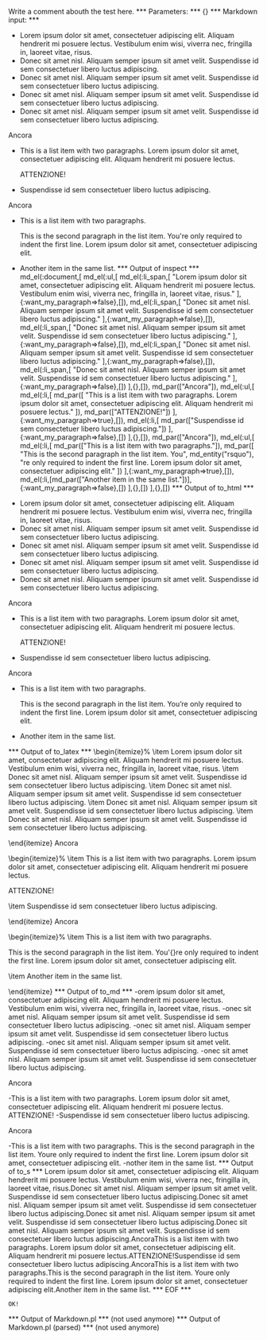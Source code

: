 Write a comment abouth the test here.
*** Parameters: ***
{}
*** Markdown input: ***
*   Lorem ipsum dolor sit amet, consectetuer adipiscing elit.
    Aliquam hendrerit mi posuere lectus. Vestibulum enim wisi,
    viverra nec, fringilla in, laoreet vitae, risus.
*   Donec sit amet nisl. Aliquam semper ipsum sit amet velit.
    Suspendisse id sem consectetuer libero luctus adipiscing.
*   Donec sit amet nisl. Aliquam semper ipsum sit amet velit.
Suspendisse id sem consectetuer libero luctus adipiscing.
 *  Donec sit amet nisl. Aliquam semper ipsum sit amet velit.
Suspendisse id sem consectetuer libero luctus adipiscing.
 *  Donec sit amet nisl. Aliquam semper ipsum sit amet velit.
 Suspendisse id sem consectetuer libero luctus adipiscing.

Ancora

*   This is a list item with two paragraphs. Lorem ipsum dolor
    sit amet, consectetuer adipiscing elit. Aliquam hendrerit
    mi posuere lectus.

    ATTENZIONE!

*  Suspendisse id sem consectetuer libero luctus adipiscing.


Ancora

*   This is a list item with two paragraphs.

    This is the second paragraph in the list item. You're
only required to indent the first line. Lorem ipsum dolor
sit amet, consectetuer adipiscing elit.

*   Another item in the same list.
*** Output of inspect ***
md_el(:document,[
	md_el(:ul,[
		md_el(:li_span,[
			"Lorem ipsum dolor sit amet, consectetuer adipiscing elit. Aliquam hendrerit mi posuere lectus. Vestibulum enim wisi, viverra nec, fringilla in, laoreet vitae, risus."
		],{:want_my_paragraph=>false},[]),
		md_el(:li_span,[
			"Donec sit amet nisl. Aliquam semper ipsum sit amet velit. Suspendisse id sem consectetuer libero luctus adipiscing."
		],{:want_my_paragraph=>false},[]),
		md_el(:li_span,[
			"Donec sit amet nisl. Aliquam semper ipsum sit amet velit. Suspendisse id sem consectetuer libero luctus adipiscing."
		],{:want_my_paragraph=>false},[]),
		md_el(:li_span,[
			"Donec sit amet nisl. Aliquam semper ipsum sit amet velit. Suspendisse id sem consectetuer libero luctus adipiscing."
		],{:want_my_paragraph=>false},[]),
		md_el(:li_span,[
			"Donec sit amet nisl. Aliquam semper ipsum sit amet velit. Suspendisse id sem consectetuer libero luctus adipiscing."
		],{:want_my_paragraph=>false},[])
	],{},[]),
	md_par(["Ancora"]),
	md_el(:ul,[
		md_el(:li,[
			md_par([
				"This is a list item with two paragraphs. Lorem ipsum dolor sit amet, consectetuer adipiscing elit. Aliquam hendrerit mi posuere lectus."
			]),
			md_par(["ATTENZIONE!"])
		],{:want_my_paragraph=>true},[]),
		md_el(:li,[
			md_par(["Suspendisse id sem consectetuer libero luctus adipiscing."])
		],{:want_my_paragraph=>false},[])
	],{},[]),
	md_par(["Ancora"]),
	md_el(:ul,[
		md_el(:li,[
			md_par(["This is a list item with two paragraphs."]),
			md_par([
				"This is the second paragraph in the list item. You",
				md_entity("rsquo"),
				"re only required to indent the first line. Lorem ipsum dolor sit amet, consectetuer adipiscing elit."
			])
		],{:want_my_paragraph=>true},[]),
		md_el(:li,[md_par(["Another item in the same list."])],{:want_my_paragraph=>false},[])
	],{},[])
],{},[])
*** Output of to_html ***
<ul>
<li>Lorem ipsum dolor sit amet, consectetuer adipiscing elit. Aliquam hendrerit mi posuere lectus. Vestibulum enim wisi, viverra nec, fringilla in, laoreet vitae, risus.</li>

<li>Donec sit amet nisl. Aliquam semper ipsum sit amet velit. Suspendisse id sem consectetuer libero luctus adipiscing.</li>

<li>Donec sit amet nisl. Aliquam semper ipsum sit amet velit. Suspendisse id sem consectetuer libero luctus adipiscing.</li>

<li>Donec sit amet nisl. Aliquam semper ipsum sit amet velit. Suspendisse id sem consectetuer libero luctus adipiscing.</li>

<li>Donec sit amet nisl. Aliquam semper ipsum sit amet velit. Suspendisse id sem consectetuer libero luctus adipiscing.</li>
</ul>

<p>Ancora</p>

<ul>
<li>
<p>This is a list item with two paragraphs. Lorem ipsum dolor sit amet, consectetuer adipiscing elit. Aliquam hendrerit mi posuere lectus.</p>

<p>ATTENZIONE!</p>
</li>

<li>
<p>Suspendisse id sem consectetuer libero luctus adipiscing.</p>
</li>
</ul>

<p>Ancora</p>

<ul>
<li>
<p>This is a list item with two paragraphs.</p>

<p>This is the second paragraph in the list item. You&#8217;re only required to indent the first line. Lorem ipsum dolor sit amet, consectetuer adipiscing elit.</p>
</li>

<li>
<p>Another item in the same list.</p>
</li>
</ul>
*** Output of to_latex ***
\begin{itemize}%
\item Lorem ipsum dolor sit amet, consectetuer adipiscing elit. Aliquam hendrerit mi posuere lectus. Vestibulum enim wisi, viverra nec, fringilla in, laoreet vitae, risus.
\item Donec sit amet nisl. Aliquam semper ipsum sit amet velit. Suspendisse id sem consectetuer libero luctus adipiscing.
\item Donec sit amet nisl. Aliquam semper ipsum sit amet velit. Suspendisse id sem consectetuer libero luctus adipiscing.
\item Donec sit amet nisl. Aliquam semper ipsum sit amet velit. Suspendisse id sem consectetuer libero luctus adipiscing.
\item Donec sit amet nisl. Aliquam semper ipsum sit amet velit. Suspendisse id sem consectetuer libero luctus adipiscing.

\end{itemize}
Ancora

\begin{itemize}%
\item This is a list item with two paragraphs. Lorem ipsum dolor sit amet, consectetuer adipiscing elit. Aliquam hendrerit mi posuere lectus.

ATTENZIONE!


\item Suspendisse id sem consectetuer libero luctus adipiscing.



\end{itemize}
Ancora

\begin{itemize}%
\item This is a list item with two paragraphs.

This is the second paragraph in the list item. You'{}re only required to indent the first line. Lorem ipsum dolor sit amet, consectetuer adipiscing elit.


\item Another item in the same list.



\end{itemize}
*** Output of to_md ***
-orem ipsum dolor sit amet,
consectetuer adipiscing elit.
Aliquam hendrerit mi posuere
lectus. Vestibulum enim wisi,
viverra nec, fringilla in, laoreet
vitae, risus.
-onec sit amet nisl. Aliquam semper
ipsum sit amet velit. Suspendisse
id sem consectetuer libero luctus
adipiscing.
-onec sit amet nisl. Aliquam semper
ipsum sit amet velit. Suspendisse
id sem consectetuer libero luctus
adipiscing.
-onec sit amet nisl. Aliquam semper
ipsum sit amet velit. Suspendisse
id sem consectetuer libero luctus
adipiscing.
-onec sit amet nisl. Aliquam semper
ipsum sit amet velit. Suspendisse
id sem consectetuer libero luctus
adipiscing.

Ancora

-This is a list item with two paragraphs. Lorem ipsum dolor sit amet, consectetuer adipiscing elit. Aliquam hendrerit mi posuere lectus.
ATTENZIONE!
-Suspendisse id sem consectetuer libero luctus adipiscing.

Ancora

-This is a list item with two paragraphs.
This is the second paragraph in the list item. Youre only required to indent the first line. Lorem ipsum dolor sit amet, consectetuer adipiscing elit.
-nother item in the same list.
*** Output of to_s ***
Lorem ipsum dolor sit amet, consectetuer adipiscing elit. Aliquam hendrerit mi posuere lectus. Vestibulum enim wisi, viverra nec, fringilla in, laoreet vitae, risus.Donec sit amet nisl. Aliquam semper ipsum sit amet velit. Suspendisse id sem consectetuer libero luctus adipiscing.Donec sit amet nisl. Aliquam semper ipsum sit amet velit. Suspendisse id sem consectetuer libero luctus adipiscing.Donec sit amet nisl. Aliquam semper ipsum sit amet velit. Suspendisse id sem consectetuer libero luctus adipiscing.Donec sit amet nisl. Aliquam semper ipsum sit amet velit. Suspendisse id sem consectetuer libero luctus adipiscing.AncoraThis is a list item with two paragraphs. Lorem ipsum dolor sit amet, consectetuer adipiscing elit. Aliquam hendrerit mi posuere lectus.ATTENZIONE!Suspendisse id sem consectetuer libero luctus adipiscing.AncoraThis is a list item with two paragraphs.This is the second paragraph in the list item. Youre only required to indent the first line. Lorem ipsum dolor sit amet, consectetuer adipiscing elit.Another item in the same list.
*** EOF ***



	OK!



*** Output of Markdown.pl ***
(not used anymore)
*** Output of Markdown.pl (parsed) ***
(not used anymore)